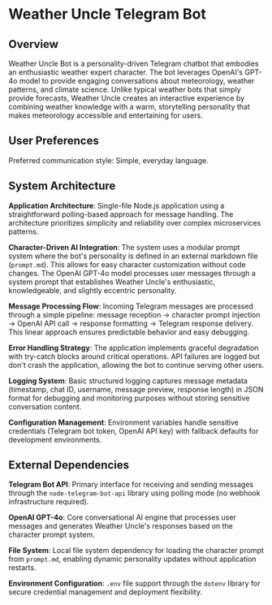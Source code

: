 # Weather Uncle Telegram Bot

## Overview

Weather Uncle Bot is a personality-driven Telegram chatbot that embodies an enthusiastic weather expert character. The bot leverages OpenAI's GPT-4o model to provide engaging conversations about meteorology, weather patterns, and climate science. Unlike typical weather bots that simply provide forecasts, Weather Uncle creates an interactive experience by combining weather knowledge with a warm, storytelling personality that makes meteorology accessible and entertaining for users.

## User Preferences

Preferred communication style: Simple, everyday language.

## System Architecture

**Application Architecture**: Single-file Node.js application using a straightforward polling-based approach for message handling. The architecture prioritizes simplicity and reliability over complex microservices patterns.

**Character-Driven AI Integration**: The system uses a modular prompt system where the bot's personality is defined in an external markdown file (`prompt.md`). This allows for easy character customization without code changes. The OpenAI GPT-4o model processes user messages through a system prompt that establishes Weather Uncle's enthusiastic, knowledgeable, and slightly eccentric personality.

**Message Processing Flow**: Incoming Telegram messages are processed through a simple pipeline: message reception → character prompt injection → OpenAI API call → response formatting → Telegram response delivery. This linear approach ensures predictable behavior and easy debugging.

**Error Handling Strategy**: The application implements graceful degradation with try-catch blocks around critical operations. API failures are logged but don't crash the application, allowing the bot to continue serving other users.

**Logging System**: Basic structured logging captures message metadata (timestamp, chat ID, username, message preview, response length) in JSON format for debugging and monitoring purposes without storing sensitive conversation content.

**Configuration Management**: Environment variables handle sensitive credentials (Telegram bot token, OpenAI API key) with fallback defaults for development environments.

## External Dependencies

**Telegram Bot API**: Primary interface for receiving and sending messages through the `node-telegram-bot-api` library using polling mode (no webhook infrastructure required).

**OpenAI GPT-4o**: Core conversational AI engine that processes user messages and generates Weather Uncle's responses based on the character prompt system.

**File System**: Local file system dependency for loading the character prompt from `prompt.md`, enabling dynamic personality updates without application restarts.

**Environment Configuration**: `.env` file support through the `dotenv` library for secure credential management and deployment flexibility.